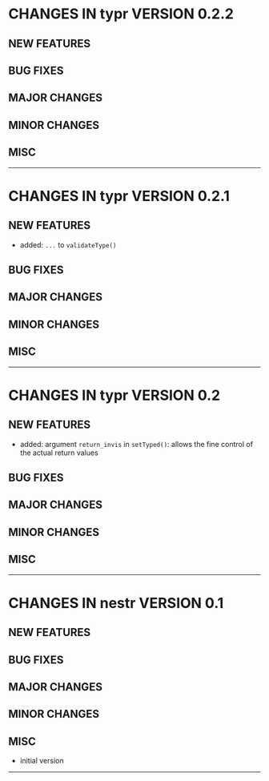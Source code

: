 # CHANGES IN typr VERSION 0.2.2

## NEW FEATURES

## BUG FIXES

## MAJOR CHANGES

## MINOR CHANGES

## MISC

-----

# CHANGES IN typr VERSION 0.2.1

## NEW FEATURES

- added: `...` to `validateType()`

## BUG FIXES

## MAJOR CHANGES

## MINOR CHANGES

## MISC

-----

# CHANGES IN typr VERSION 0.2

## NEW FEATURES

- added: argument `return_invis` in `setTyped()`:
  allows the fine control of the actual return values

## BUG FIXES

## MAJOR CHANGES

## MINOR CHANGES

## MISC

-----

# CHANGES IN nestr VERSION 0.1

## NEW FEATURES

## BUG FIXES

## MAJOR CHANGES

## MINOR CHANGES

## MISC

- initial version

-----



